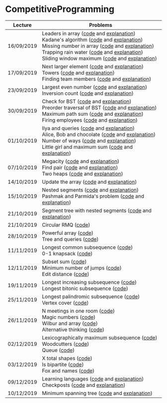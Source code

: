 # CompetitiveProgramming

| Lecture       | Problems      |
| ------------- | ------------- |
|  16/09/2019   | Leaders in array ([code](https://github.com/laurab1/CompetitiveProgramming/blob/master/16-09-19/leaders2.cpp) and [explanation](https://github.com/laurab1/CompetitiveProgramming/blob/master/16-09-19/solutions.md))<br/> Kadane's algorithm ([code](https://github.com/laurab1/CompetitiveProgramming/blob/master/16-09-19/kadane.cpp) and [explanation](https://github.com/laurab1/CompetitiveProgramming/blob/master/16-09-19/solutions.md))<br/> Missing number in array ([code](https://github.com/laurab1/CompetitiveProgramming/blob/master/16-09-19/missing_num.cpp) and [explanation](https://github.com/laurab1/CompetitiveProgramming/blob/master/16-09-19/solutions.md))<br/> Trapping rain water ([code](https://github.com/laurab1/CompetitiveProgramming/blob/master/16-09-19/trapping_rain.cpp) and [explanation](https://github.com/laurab1/CompetitiveProgramming/blob/master/16-09-19/solutions.md))<br/> Sliding window maximum ([code](https://github.com/laurab1/CompetitiveProgramming/blob/master/16-09-19/sliding_window_max.cpp) and [explanation](https://github.com/laurab1/CompetitiveProgramming/blob/master/16-09-19/solutions.md)) |
|  17/09/2019   |  Next larger element ([code](https://github.com/laurab1/CompetitiveProgramming/blob/master/17-09-19/next_larger_el.cpp) and [explanation](https://github.com/laurab1/CompetitiveProgramming/blob/master/17-09-19/solutions.md))<br/> Towers ([code](https://github.com/laurab1/CompetitiveProgramming/blob/master/17-09-19/towers.cpp) and [explanation](https://github.com/laurab1/CompetitiveProgramming/blob/master/17-09-19/solutions.md))<br/> Finding team members ([code](https://github.com/laurab1/CompetitiveProgramming/blob/master/17-09-19/finding_team_members.cpp) and [explanation](https://github.com/laurab1/CompetitiveProgramming/blob/master/17-09-19/solutions.md)) |
|  23/09/2019   |  Largest even number ([code](https://github.com/laurab1/CompetitiveProgramming/blob/master/23-09-19/linear_largest_even_number.cpp) and [explanation](https://github.com/laurab1/CompetitiveProgramming/blob/master/23-09-19/solutions.md)) <br/> Inversion count ([code](https://github.com/laurab1/CompetitiveProgramming/blob/master/23-09-19/inversion_count.cpp) and [explanation](https://github.com/laurab1/CompetitiveProgramming/blob/master/23-09-19/solutions.md)) |
|  30/09/2019   |  Check for BST ([code](https://github.com/laurab1/CompetitiveProgramming/blob/master/30-09-19/check_for_BST.cpp) and [explanation](https://github.com/laurab1/CompetitiveProgramming/blob/master/30-09-19/solutions.md)) <br/> Preorder traversal of BST ([code](https://github.com/laurab1/CompetitiveProgramming/blob/master/30-09-19/Preorder_traversal_BST.cpp) and [explanation](https://github.com/laurab1/CompetitiveProgramming/blob/master/30-09-19/solutions.md)) <br/> Maximum path sum ([code](https://github.com/laurab1/CompetitiveProgramming/blob/master/30-09-19/max_path_sum.cpp) and [explanation](https://github.com/laurab1/CompetitiveProgramming/blob/master/30-09-19/solutions.md)) <br/> Firing employees ([code](https://github.com/laurab1/CompetitiveProgramming/blob/master/30-09-19/firing_employees.cpp) and [explanation](https://github.com/laurab1/CompetitiveProgramming/blob/master/30-09-19/solutions.md)) <br/> |
|  01/10/2019   |  Ilya and queries ([code](https://github.com/laurab1/CompetitiveProgramming/blob/master/01-10-19/Ilya_and_queries.cpp) and [explanation](https://github.com/laurab1/CompetitiveProgramming/blob/master/01-10-19/solutions.md)) <br/> Alice, Bob and chocolate ([code](https://github.com/laurab1/CompetitiveProgramming/blob/master/01-10-19/alice_and_bob.cpp) and [explanation](https://github.com/laurab1/CompetitiveProgramming/blob/master/01-10-19/solutions.md)) <br/> Number of ways ([code](https://github.com/laurab1/CompetitiveProgramming/blob/master/01-10-19/number_of_ways.cpp) and [explanation](https://github.com/laurab1/CompetitiveProgramming/blob/master/01-10-19/solutions.md)) <br/> Little girl and maximum sum ([code](https://github.com/laurab1/CompetitiveProgramming/blob/master/01-10-19/little_girl.cpp) and [explanation](https://github.com/laurab1/CompetitiveProgramming/blob/master/01-10-19/solutions.md)) <br/> |
|  07/10/2019   |  Megacity ([code](https://github.com/laurab1/CompetitiveProgramming/blob/master/07-10-19/megacity.cpp) and [explanation](https://github.com/laurab1/CompetitiveProgramming/blob/master/07-10-19/solutions.md)) <br/> Find pair ([code](https://github.com/laurab1/CompetitiveProgramming/blob/master/07-10-19/find_pair.cpp) and [explanation](https://github.com/laurab1/CompetitiveProgramming/blob/master/07-10-19/solutions.md)) <br/> Two heaps ([code](https://github.com/laurab1/CompetitiveProgramming/blob/master/07-10-19/two_heaps.cpp) and [explanation](https://github.com/laurab1/CompetitiveProgramming/blob/master/07-10-19/solutions.md)) <br/> |
|  14/10/2019   |  Update the array ([code](https://github.com/laurab1/CompetitiveProgramming/blob/master/14-10-19/update_array2.cpp) and [explanation](https://github.com/laurab1/CompetitiveProgramming/blob/master/14-10-19/solutions.md)) <br/> |
|  15/10/2019   |  Nested segments ([code](https://github.com/laurab1/CompetitiveProgramming/blob/master/15-10-19/nested_segments.cpp) and [explanation](https://github.com/laurab1/CompetitiveProgramming/blob/master/15-10-19/solutions.md)) <br/> Pashmak and Parmida's problem ([code](https://github.com/laurab1/CompetitiveProgramming/blob/master/15-10-19/pashmak.cpp) and [explanation](https://github.com/laurab1/CompetitiveProgramming/blob/master/15-10-19/solutions.md)) <br/> |
|  21/10/2019   |  Segment tree with nested segments ([code](https://github.com/laurab1/CompetitiveProgramming/blob/master/21-10-19/st_nested_segments.cpp) and [explanation](https://github.com/laurab1/CompetitiveProgramming/blob/master/21-10-19/solutions.md)) <br/> |
|  21/10/2019   |  Circular RMQ ([code](https://github.com/laurab1/CompetitiveProgramming/blob/master/21-10-19/st_nested_segments.cpp)) <br/> |
|  28/10/2019   |  Powerful array ([code](https://github.com/laurab1/CompetitiveProgramming/blob/master/28-10-19/powerful_array.cpp)) <br/> Tree and queries ([code](https://github.com/laurab1/CompetitiveProgramming/blob/master/28-10-19/tree_and_queries.cpp)) <br/> |
|  11/11/2019   |  Longest common subsequence ([code](https://github.com/laurab1/CompetitiveProgramming/blob/master/11-11-19/lcs.cpp)) <br/> 0-1 knapsack ([code](https://github.com/laurab1/CompetitiveProgramming/blob/master/11-11-19/0-1_knapsack.cpp)) <br/> |
|  12/11/2019   |  Subset sum ([code](https://github.com/laurab1/CompetitiveProgramming/blob/master/12-11-19/subset_sum.cpp)) <br/> Minimum number of jumps ([code](https://github.com/laurab1/CompetitiveProgramming/blob/master/12-11-19/min_num_jumps.cpp)) <br/> Edit distance ([code](https://github.com/laurab1/CompetitiveProgramming/blob/master/12-11-19/edit_distance.cpp)) <br/> |
|  19/11/2019   |  Longest increasing subsequence ([code](https://github.com/laurab1/CompetitiveProgramming/blob/master/19-11-19/lis.cpp)) <br/> Longest bitonic subsequence ([code](https://github.com/laurab1/CompetitiveProgramming/blob/master/19-11-19/lbs.cpp)) <br/> |
|  25/11/2019   |  Longest palindromic subsequence ([code](https://github.com/laurab1/CompetitiveProgramming/blob/master/25-11-19/lps.cpp)) <br/> Vertex cover ([code](https://github.com/laurab1/CompetitiveProgramming/blob/master/25-11-19/vertex_cover.cpp)) <br/> |
|  26/11/2019   |  N meetings in one room ([code](https://github.com/laurab1/CompetitiveProgramming/blob/master/26-11-19/n_meetings.cpp)) <br/> Magic numbers ([code](https://github.com/laurab1/CompetitiveProgramming/blob/master/26-11-19/magic_numbers.cpp)) <br/> Wilbur and array ([code](https://github.com/laurab1/CompetitiveProgramming/blob/master/26-11-19/wilbur_and_array.cpp)) <br/> Alternative thinking ([code](https://github.com/laurab1/CompetitiveProgramming/blob/master/26-11-19/alternative.cpp)) <br/> |
|  02/12/2019   |  Lexicographically maximum subsequence ([code](https://github.com/laurab1/CompetitiveProgramming/blob/master/02-12-19/lms.cpp)) <br/> Woodcutters ([code](https://github.com/laurab1/CompetitiveProgramming/blob/master/02-12-19/woodcutters.cpp)) <br/> Queue ([code](https://github.com/laurab1/CompetitiveProgramming/blob/master/02-12-19/queue.cpp)) <br/> |
|  03/12/2019   | X total shapes ([code](https://github.com/laurab1/CompetitiveProgramming/blob/master/03-12-19/x_total_shapes.cpp)) <br/> Is bipartite ([code](https://github.com/laurab1/CompetitiveProgramming/blob/master/03-12-19/is_bipartite.cpp)) <br/> Fox and names ([code](https://github.com/laurab1/CompetitiveProgramming/blob/master/03-12-19/fox_and_names.cpp)) <br/> |
|  09/12/2019   | Learning languages ([code](https://github.com/laurab1/CompetitiveProgramming/blob/master/09-12-19/learning_languages.cpp) and [explanation](https://github.com/laurab1/CompetitiveProgramming/blob/master/09-12-19/solutions.md)) <br/> Checkposts ([code](https://github.com/laurab1/CompetitiveProgramming/blob/master/09-12-19/checkposts.cpp) and [explanation](https://github.com/laurab1/CompetitiveProgramming/blob/master/09-12-19/solutions.md)) <br/> |
|  10/12/2019   | Minimum spanning tree ([code](https://github.com/laurab1/CompetitiveProgramming/blob/master/10-12-19/min_spanning_tree.cpp) and [explanation](https://github.com/laurab1/CompetitiveProgramming/blob/master/10-12-19/solutions.md)) <br/> |